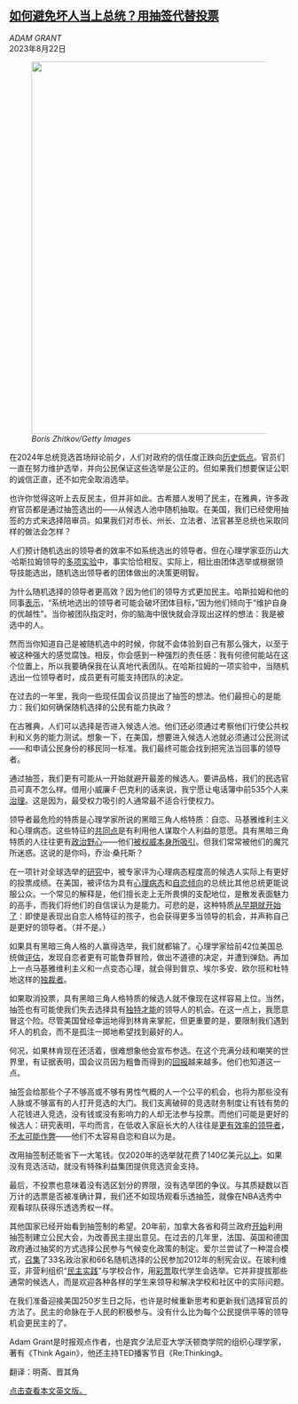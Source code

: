 <!--1692691623000-->
[如何避免坏人当上总统？用抽签代替投票](https://cn.nytimes.com/opinion/20230822/elections-democracy/)
------

<address>ADAM GRANT</address><time pudate="2023-08-22 03:42:45" datetime="2023-08-22 03:42:45">2023年8月22日</time><figure><img src="https://images.weserv.nl/?url=static01.nyt.com/images/2023/08/21/opinion/21grant_1/21grant_1-master1050-v2.jpg" width="1050" height="670"><figcaption> <cite>Boris Zhitkov/Getty Images</cite></figcaption></figure><section><p>在2024年总统竞选首场辩论前夕，人们对政府的信任度正跌向<a rel="noopener noreferrer" target="_blank" href="https://urldefense.com/v3/__https:/www.pewresearch.org/politics/2022/06/06/public-trust-in-government-1958-2022/__%3B!!IBzWLUs!W47OVTij-_cxaGzmghoW-n1jKU2uNSSWs3PFrga_qiBlt5jhxsYYRnc34Xx9M3o_GeJXhcZbdHe5OdGo6kWaHI3SfZ8RcK0$">历史低点</a>。官员们一直在努力维护选举，并向公民保证这些选举是公正的。但如果我们想要保证公职的诚信正直，还不如完全取消选举。</p><p>也许你觉得这听上去反民主，但并非如此。古希腊人发明了民主，在雅典，许多政府官员都是通过抽签选出的——从候选人池中随机抽取。在美国，我们已经使用抽签的方式来选择陪审员。如果我们对市长、州长、立法者、法官甚至总统也采取同样的做法会怎样？</p><p>人们预计随机选出的领导者的效率不如系统选出的领导者。但在心理学家亚历山大·哈斯拉姆领导的<a rel="noopener noreferrer" target="_blank" href="https://urldefense.com/v3/__https:/psycnet.apa.org/doiLanding?doi=10.1037*1089-2699.2.3.168__;Lw!!IBzWLUs!W47OVTij-_cxaGzmghoW-n1jKU2uNSSWs3PFrga_qiBlt5jhxsYYRnc34Xx9M3o_GeJXhcZbdHe5OdGo6kWaHI3SETZ8JVk$">多项实验</a>中，事实恰恰相反。实际上，相比由团体选举或根据领导技能选出，随机选出领导者的团体做出的决策更明智。</p><p>为什么随机选择的领导者更高效？因为他们的领导方式更加民主。哈斯拉姆和他的同事<a rel="noopener noreferrer" target="_blank" href="https://urldefense.com/v3/__https:/psycnet.apa.org/doiLanding?doi=10.1037*1089-2699.2.3.168__;Lw!!IBzWLUs!W47OVTij-_cxaGzmghoW-n1jKU2uNSSWs3PFrga_qiBlt5jhxsYYRnc34Xx9M3o_GeJXhcZbdHe5OdGo6kWaHI3SETZ8JVk$">表示</a>，“系统地选出的领导者可能会破坏团体目标，”因为他们倾向于“维护自身的优越性”。当你被团队指定时，你的脑海中很快就会浮现出这样的想法：我是被选中的人。</p><p>然而当你知道自己是被随机选中的时候，你就不会体验到自己有那么强大，以至于被这种强大的感觉腐蚀。相反，你会感到一种强烈的责任感：我有何德何能站在这个位置上，所以我要确保我在认真地代表团队。在哈斯拉姆的一项实验中，当随机选出一位领导者时，成员更有可能支持团队的决定。</p><p>在过去的一年里，我向一些现任国会议员提出了抽签的想法。他们最担心的是能力：我们如何确保随机选择的公民有能力执政？</p><p>在古雅典，人们可以选择是否进入候选人池。他们还必须通过考察他们行使公共权利和义务的能力测试。想象一下，在美国，想要进入候选人池就必须通过公民测试——和申请公民身份的移民同一标准。我们最终可能会找到把宪法当回事的领导者。</p><p>通过抽签，我们更有可能从一开始就避开最差的候选人。要讲品格，我们的民选官员可真不怎么样。借用小威廉·F·巴克利的话来说，我宁愿让电话簿中前535个人来<a rel="noopener noreferrer" target="_blank" href="https://urldefense.com/v3/__https:/www.youtube.com/watch?v=2nf_bu-kBr4__;!!IBzWLUs!W47OVTij-_cxaGzmghoW-n1jKU2uNSSWs3PFrga_qiBlt5jhxsYYRnc34Xx9M3o_GeJXhcZbdHe5OdGo6kWaHI3ShsZ_IQ8$">治理</a>。这是因为，最受权力吸引的人通常最不适合行使权力。</p><p>领导者最危险的特质是心理学家所说的黑暗三角人格特质：自恋、马基雅维利主义和心理病态。这些特征的<a rel="noopener noreferrer" target="_blank" href="https://urldefense.com/v3/__https:/journals.sagepub.com/doi/full/10.1177/1745691616666070__%3B!!IBzWLUs!W47OVTij-_cxaGzmghoW-n1jKU2uNSSWs3PFrga_qiBlt5jhxsYYRnc34Xx9M3o_GeJXhcZbdHe5OdGo6kWaHI3S9EcZjZ4$">共同点</a>是有利用他人谋取个人利益的意愿。具有黑暗三角特质的人往往更有<a rel="noopener noreferrer" target="_blank" href="https://urldefense.com/v3/__https:/www.sciencedirect.com/science/article/abs/pii/S019188691730199X__%3B!!IBzWLUs!W47OVTij-_cxaGzmghoW-n1jKU2uNSSWs3PFrga_qiBlt5jhxsYYRnc34Xx9M3o_GeJXhcZbdHe5OdGo6kWaHI3S6BSHDKI$">政治</a><a rel="noopener noreferrer" target="_blank" href="https://urldefense.com/v3/__https:/www.tandfonline.com/doi/full/10.1080/17457289.2019.1660354?casa_token=cSjf1c51hMsAAAAA:QK2oYkMrv4rl2iDvRJFx5IaqjPbLbZ_s2cW2Of8dwRebOVNxjTYs_c_9tHlc7QuXtFCqXt5VvDadqQ__;!!IBzWLUs!W47OVTij-_cxaGzmghoW-n1jKU2uNSSWs3PFrga_qiBlt5jhxsYYRnc34Xx9M3o_GeJXhcZbdHe5OdGo6kWaHI3SIK5Z4O0$">野心</a>——他们<a rel="noopener noreferrer" target="_blank" href="https://urldefense.com/v3/__https:/www.frontiersin.org/articles/10.3389/fpsyg.2021.675347/full__%3B!!IBzWLUs!W47OVTij-_cxaGzmghoW-n1jKU2uNSSWs3PFrga_qiBlt5jhxsYYRnc34Xx9M3o_GeJXhcZbdHe5OdGo6kWaHI3SPHMrl-U$">被权威本身所吸引</a>。但我们常常被他们的魔咒所迷惑。这说的是你吗，乔治·桑托斯？</p><p>在一项针对全球选举的<a rel="noopener noreferrer" target="_blank" href="https://urldefense.com/v3/__https:/psycnet.apa.org/record/2020-61032-013__%3B!!IBzWLUs!W47OVTij-_cxaGzmghoW-n1jKU2uNSSWs3PFrga_qiBlt5jhxsYYRnc34Xx9M3o_GeJXhcZbdHe5OdGo6kWaHI3SPdhqzqU$">研究</a>中，被专家评为心理病态程度高的候选人实际上有更好的投票成绩。在美国，被评估为具有<a rel="noopener noreferrer" target="_blank" href="https://urldefense.com/v3/__https:/psycnet.apa.org/doiLanding?doi=10.1037*a0029392__;Lw!!IBzWLUs!W47OVTij-_cxaGzmghoW-n1jKU2uNSSWs3PFrga_qiBlt5jhxsYYRnc34Xx9M3o_GeJXhcZbdHe5OdGo6kWaHI3Sf3Ylg2Y$">心理病态</a>和<a rel="noopener noreferrer" target="_blank" href="https://journals.sagepub.com/doi/abs/10.1177/0956797613491970">自恋倾向</a>的总统比其他总统更能说服公众。一个常见的解释是，他们擅长走上无所畏惧的支配地位，是散发表面魅力的高手，而我们将他们的自信误认为是能力。可悲的是，这种特质<a rel="noopener noreferrer" target="_blank" href="https://urldefense.com/v3/__https:/journals.sagepub.com/doi/full/10.1177/0956797620965536__%3B!!IBzWLUs!W47OVTij-_cxaGzmghoW-n1jKU2uNSSWs3PFrga_qiBlt5jhxsYYRnc34Xx9M3o_GeJXhcZbdHe5OdGo6kWaHI3SwsDbaqU$">从早期就开始了</a>：即使是表现出自恋人格特征的孩子，也会获得更多当领导的机会，并声称自己是更好的领导者。（并不是。）</p><p>如果具有黑暗三角人格的人赢得选举，我们就都输了。心理学家给前42位美国总统做<a rel="noopener noreferrer" target="_blank" href="https://urldefense.com/v3/__http:/journals.sagepub.com/doi/abs/10.1177/0956797613491970__%3B!!IBzWLUs!W47OVTij-_cxaGzmghoW-n1jKU2uNSSWs3PFrga_qiBlt5jhxsYYRnc34Xx9M3o_GeJXhcZbdHe5OdGo6kWaHI3S0qlpkFg$">评估</a>，发现自恋者更有可能鲁莽冒险，做出不道德的决定，并遭到弹劾。再加上一点马基雅维利主义和一点变态心理，就会得到普京、埃尔多安、欧尔班和杜特地这样的<a rel="noopener noreferrer" target="_blank" href="https://urldefense.com/v3/__https:/www.tandfonline.com/doi/full/10.1080/2474736X.2019.1707697__%3B!!IBzWLUs!W47OVTij-_cxaGzmghoW-n1jKU2uNSSWs3PFrga_qiBlt5jhxsYYRnc34Xx9M3o_GeJXhcZbdHe5OdGo6kWaHI3SUQCFE-8$">独裁者</a>。</p><p>如果取消投票，具有黑暗三角人格特质的候选人就不像现在这样容易上位。当然，抽签也有可能使我们失去选择具有<a rel="noopener noreferrer" target="_blank" href="https://urldefense.com/v3/__https:/pubsonline.informs.org/doi/abs/10.1287/mnsc.2017.2866__%3B!!IBzWLUs!W47OVTij-_cxaGzmghoW-n1jKU2uNSSWs3PFrga_qiBlt5jhxsYYRnc34Xx9M3o_GeJXhcZbdHe5OdGo6kWaHI3S6hHa5jw$">独特才能</a>的领导人的机会。在这一点上，我愿意冒这个险。尽管美国曾经幸运地得到林肯来掌舵，但更重要的是，要限制我们遇到坏人的机会，而不是孤注一掷地希望找到最好的人。</p><p>何况，如果林肯现在还活着，很难想象他会宣布参选。在这个充满分歧和嘲笑的世界里，有证据表明，国会议员因为粗鲁而得到的<a rel="noopener noreferrer" target="_blank" href="https://journals.sagepub.com/doi/full/10.1177/19485506221083811">回报</a>越来越多。他们也知道这一点。</p><p>抽签会给那些个子不够高或不够有男性气概的人一个公平的机会，也将为那些没有人脉或不够富有的人打开竞选的大门。我们支离破碎的竞选财务制度让有钱有势的人花钱进入竞选，没有钱或没有影响力的人却无法参与投票。而他们可能是更好的候选人：研究表明，平均而言，在低收入家庭长大的人往往是<a rel="noopener noreferrer" target="_blank" href="https://journals.aom.org/doi/abs/10.5465/amj.2015.0680">更有效率的领导者</a>，<a rel="noopener noreferrer" target="_blank" href="https://www.pnas.org/doi/abs/10.1073/pnas.1118373109">不太可能作弊</a>——他们不太容易自恋和自以为是。</p><p>改用抽签制还能省下一大笔钱。仅2020年的选举就花费了140亿美元<a rel="noopener noreferrer" target="_blank" href="https://urldefense.com/v3/__https:/www.nytimes.com/2020/10/28/us/politics/2020-race-money.html__%3B!!IBzWLUs!W47OVTij-_cxaGzmghoW-n1jKU2uNSSWs3PFrga_qiBlt5jhxsYYRnc34Xx9M3o_GeJXhcZbdHe5OdGo6kWaHI3SzTbiaRU$">以上</a>。如果没有竞选活动，就没有特殊利益集团提供竞选资金支持。</p><p>最后，不投票也意味着没有选区划分的界限，没有选举团的争议。与其质疑数以百万计的选票是否被准确计算，我们还不如现场观看乐透抽签，就像在NBA选秀中观看球队获得乐透选秀权一样。</p><p>其他国家已经开始看到抽签制的希望。20年前，加拿大各省和荷兰政府<a rel="noopener noreferrer" target="_blank" href="https://urldefense.com/v3/__https:/www.researchgate.net/publication/344480119_Public_Support_for_Citizens'_Assemblies_Selected_through_Sortition_Survey_and_Experimental_Evidence_from_15_Countries__%3B!!IBzWLUs!W47OVTij-_cxaGzmghoW-n1jKU2uNSSWs3PFrga_qiBlt5jhxsYYRnc34Xx9M3o_GeJXhcZbdHe5OdGo6kWaHI3ShlUoETM$">开始</a>利用抽签制建立公民大会，为改善民主提出意见。在过去的几年里，法国、英国和德国政府通过抽奖的方式选择公民参与气候变化政策的制定。爱尔兰尝试了一种混合模式，<a rel="noopener noreferrer" target="_blank" href="https://journals.sagepub.com/doi/full/10.1177/0032321719830936">召集</a>了33名政治家和66名随机选择的公民参加2012年的制宪会议。在玻利维亚，非营利组织“<a rel="noopener noreferrer" target="_blank" href="https://urldefense.com/v3/__https:/democracyinpractice.org/__%3B!!IBzWLUs!W47OVTij-_cxaGzmghoW-n1jKU2uNSSWs3PFrga_qiBlt5jhxsYYRnc34Xx9M3o_GeJXhcZbdHe5OdGo6kWaHI3SpSjqR-Q$">民主实践</a>”与学校合作，用<a rel="noopener noreferrer" target="_blank" href="https://urldefense.com/v3/__https:/www.pushkin.fm/podcasts/revisionist-history/the-powerball-revolution__%3B!!IBzWLUs!W47OVTij-_cxaGzmghoW-n1jKU2uNSSWs3PFrga_qiBlt5jhxsYYRnc34Xx9M3o_GeJXhcZbdHe5OdGo6kWaHI3S3UR6esY$">彩票</a>取代学生会选举。它并非提拔那些通常的候选人，而是欢迎各种各样的学生来领导和解决学校和社区中的实际问题。</p><p>在我们准备迎接美国250岁生日之际，也许是时候重新思考和更新我们选择官员的方法了。民主的命脉在于人民的积极参与。没有什么比为每个公民提供平等的领导机会更民主的了。</p></section><footer><p>Adam Grant是时报观点作者，也是宾夕法尼亚大学沃顿商学院的组织心理学家，著有《Think Again》，他还主持TED播客节目《Re:Thinking》。</p><p>翻译：明斋、晋其角</p><p><a rel="nofollow" target="_blank" href="https://www.nytimes.com/2023/08/21/opinion/elections-democracy.html">点击查看本文英文版。</a></p></footer>
